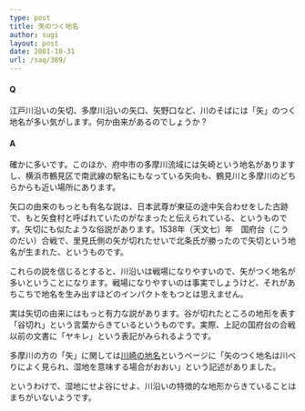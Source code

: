```yaml
---
type: post
title: 矢のつく地名
author: sugi
layout: post
date: 2001-10-31
url: /saq/389/
---
```

#### Q 

江戸川沿いの矢切、多摩川沿いの矢口、矢野口など、川のそばには「矢」のつく地名が多い気がします。何か由来があるのでしょうか？

#### A 

確かに多いです。このほか、府中市の多摩川流域には矢崎という地名がありますし、横浜市鶴見区で南武線の駅名にもなっている矢向も、鶴見川と多摩川のどちらからも近い場所にあります。

矢口の由来のもっとも有名な説は、日本武尊が東征の途中矢合わせをした古跡で、もと矢食村と呼ばれていたのがなまったと伝えられている、というものです。矢切にも似たような俗説があります。1538年（天文七）年　国府台（こうのだい）合戦で、里見氏側の矢が切れたせいで北条氏が勝ったので矢切という地名が生まれた、というものです。

これらの説を信じるとすると、川沿いは戦場になりやすいので、矢がつく地名が多いということになります。戦場になりやすいのは事実でしょうけど、それがあちこちで地名を生み出すほどのインパクトをもつとは思えません。

実は矢切の由来にはもっと有力な説があります。谷が切れたところの地形を表す「谷切れ」という言葉からきているというものです。実際、上記の国府台の合戦以前の文書に「ヤキレ」という表記がみられるようです。

多摩川の方の「矢」に関しては<a href="http://www.netpro.ne.jp/~sasaki/kawasaki/tukago3.html" onclick="_gaq.push(['_trackEvent', 'outbound-article', 'http://www.netpro.ne.jp/~sasaki/kawasaki/tukago3.html', '川崎の地名']);" >川崎の地名</a>というページに「矢のつく地名は川べりによく見られ、湿地を意味する場合がおおい」という記述がありました。

というわけで、湿地にせよ谷にせよ、川沿いの特徴的な地形からきていることはまちがいないようです。
